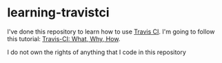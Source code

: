 learning-travistci
===

I've done this repository to learn how to use [Travis CI][url-travisci]. I'm going to follow this tutorial: [Travis-CI: What, Why, How][url-tutorial].

I do not own the rights of anything that I code in this repository

[url-travisci]: https://travis-ci.org/
[url-tutorial]: http://net.tutsplus.com/tutorials/tools-and-tips/travis-ci-what-why-how/
